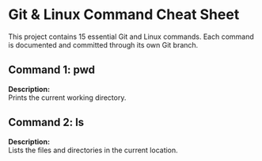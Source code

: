 # Git & Linux Command Cheat Sheet

This project contains 15 essential Git and Linux commands.
Each command is documented and committed through its own Git branch.


## Command 1: pwd

**Description:**  
Prints the current working directory.


## Command 2: ls

**Description:**  
Lists the files and directories in the current location.

